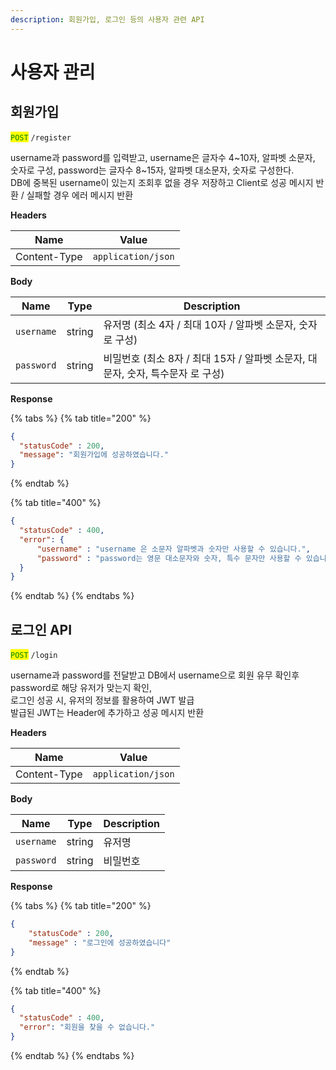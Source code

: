 ```yaml
---
description: 회원가입, 로그인 등의 사용자 관련 API
---
```


# 사용자 관리

## 회원가입

<mark style="color:green;">`POST`</mark> `/register`

username과 password를 입력받고, username은 글자수 4\~10자, 알파벳 소문자, 숫자로 구성, password는 글자수 8\~15자, 알파벳 대소문자, 숫자로 구성한다.\
DB에 중복된 username이 있는지 조회후 없을 경우 저장하고 Client로 성공 메시지 반환 / 실패할 경우 에러 메시지 반환

**Headers**

| Name         | Value              |
| ------------ | ------------------ |
| Content-Type | `application/json` |

**Body**

| Name       | Type   | Description                                         |
| ---------- | ------ | --------------------------------------------------- |
| `username` | string | 유저명 (최소 4자 / 최대 10자 / 알파벳 소문자, 숫자로 구성)              |
| `password` | string | 비밀번호 (최소 8자 / 최대 15자 / 알파벳 소문자, 대문자, 숫자, 특수문자 로 구성) |

**Response**

{% tabs %}
{% tab title="200" %}
```json
{
  "statusCode" : 200,
  "message": "회원가입에 성공하였습니다."
}
```
{% endtab %}

{% tab title="400" %}
```json
{
  "statusCode" : 400,
  "error": {
      "username" : "username 은 소문자 알파벳과 숫자만 사용할 수 있습니다.",
      "password" : "password는 영문 대소문자와 숫자, 특수 문자만 사용할 수 있습니다."
  }
}
```
{% endtab %}
{% endtabs %}

## 로그인 API

<mark style="color:green;">`POST`</mark> `/login`

username과 password를 전달받고 DB에서 username으로 회원 유무 확인후 password로 해당 유저가 맞는지 확인, \
로그인 성공 시, 유저의 정보를 활용하여 JWT 발급\
발급된 JWT는 Header에 추가하고 성공 메시지 반환

**Headers**

| Name         | Value              |
| ------------ | ------------------ |
| Content-Type | `application/json` |

**Body**

| Name       | Type   | Description |
| ---------- | ------ | ----------- |
| `username` | string | 유저명         |
| `password` | string | 비밀번호        |

**Response**

{% tabs %}
{% tab title="200" %}
```json
{
    "statusCode" : 200,
    "message" : "로그인에 성공하였습니다"
}
```
{% endtab %}

{% tab title="400" %}
```json
{
  "statusCode" : 400,
  "error": "회원을 찾을 수 없습니다."
}
```
{% endtab %}
{% endtabs %}

